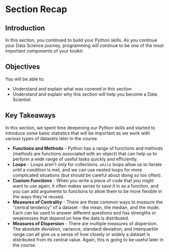 
# Section Recap

## Introduction

In this section, you continued to build your Python skills. As you continue your Data Science journey, programming will continue to be one of the most important components of your toolkit.

## Objectives
You will be able to:
* Understand and explain what was covered in this section
* Understand and explain why this section will help you become a Data Scientist

## Key Takeaways
In this section, we spent time deepening our Python skills and started to introduce some basic statistics that will be important as we work with various types of datasets later in the course.
* **Functions and Methods** - Python has a range of functions and methods (methods are functions associated with an object) that can help us to perform a wide range of useful tasks quickly and efficiently.
* **Loops** - Loops aren't only for collections. `while` loops allow us to iterate until a condition is met, and we can use nested loops for more complicated situations (but should be careful about doing so too often).
* **Custom Functions** - When you write a piece of code that you might want to use again, it often makes sense to save it in as a function, and you can add arguments to functions to allow them to be more flexible in the ways they're reused.
* **Measures of Centrality** - There are three common ways to measure the "central tendency" of a dataset - the mean, the median, and the mode. Each can be used to answer different questions and has strengths or weaknesses that depend on how the data is distributed.
* **Measures of Dispersion** - There are multiple measures of dispersion. The absolute deviation, variance, standard deviation, and interquartile range can all give us a sense of how closely or widely a dataset is distributed from its central value. Again, this is going to be useful later in the course.
